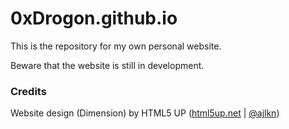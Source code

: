 # 0xDrogon.github.io

This is the repository for my own personal website.

Beware that the website is still in development.

### Credits

Website design (Dimension) by HTML5 UP ([html5up.net](https://html5up.net) | [@ajlkn](https://github.com/ajlkn/))